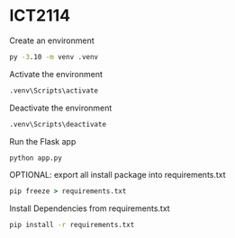 # ICT2114

Create an environment

```bat
py -3.10 -m venv .venv
```

Activate the environment

```bat
.venv\Scripts\activate
```

Deactivate the environment

```bat
.venv\Scripts\deactivate
```

Run the Flask app

```bat
python app.py
```

OPTIONAL: export all install package into requirements.txt

```bat
pip freeze > requirements.txt
```

Install Dependencies from requirements.txt

```bat
pip install -r requirements.txt
```